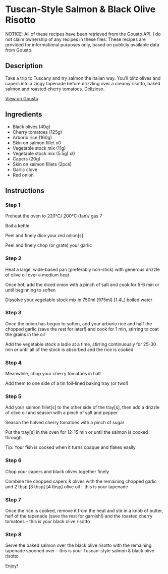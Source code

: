 # Tuscan-Style Salmon & Black Olive Risotto

NOTICE: All of these recipes have been retrieved from the Gousto API. I do not claim ownership of any recipes in these files. These recipes are provided for informational purposes only, based on publicly available data from Gousto.

## Description

Take a trip to Tuscany and try salmon the Italian way. You’ll blitz olives and capers into a zingy tapenade before drizzling over a creamy risotto, baked salmon and roasted cherry tomatoes. Delizioso.

[View on Gousto](https://www.gousto.co.uk/recipes/cookbook/tuscan-salmon-black-olive-risotto)

## Ingredients

- Black olives (40g)
- Cherry tomatoes (125g)
- Arborio rice (160g)
- Skin on salmon fillet x0
- Vegetable stock mix (11g)
- Vegetable stock mix (5.5g) x0
- Capers (20g)
- Skin on salmon fillets (2pcs)
- Garlic clove
- Red onion

## Instructions


### Step 1

Preheat the oven to 220°C/ 200°C (fan)/ gas 7

Boil a kettle

Peel and finely dice your red onion[s]

Peel and finely chop (or grate) your garlic


### Step 2

Heat a large, wide-based pan (preferably non-stick) with generous drizzle of olive oil over a medium heat

Once hot, add the diced onion with a pinch of salt and cook for 5-6 min or until beginning to soften

Dissolve your vegetable stock mix in 750ml <span class="text-purple">[975ml]</span> <span class="text-danger">[1.4L]</span> boiled water


### Step 3

Once the onion has begun to soften, add your arborio rice and half the chopped garlic (save the rest for later!) and cook for 1 min, stirring to coat the grains in the oil

Add the vegetable stock a ladle at a time, stirring continuously for 25-30 min or until all of the stock is absorbed and the rice is cooked


### Step 4

Meanwhile, chop your cherry tomatoes in half

Add them to one side of a tin foil-lined baking tray (or two!)


### Step 5

Add your salmon fillet[s] to the other side of the tray[s], then add a drizzle of olive oil and season with a pinch of salt and pepper

Season the halved cherry tomatoes with a pinch of sugar

Put the tray[s] in the oven for 12-15 min or until the salmon is cooked through

Tip: Your fish is cooked when it turns opaque and flakes easily


### Step 6

Chop your capers and black olives together finely

Combine the chopped capers & olives with the remaining chopped garlic and 2 tbsp<span class="text-purple"> [3 tbsp] </span><span class="text-danger">[4 tbsp]</span> olive oil – this is your tapenade


### Step 7

Once the rice is cooked, remove it from the heat and stir in a knob of butter, half of the tapenade (save the rest for garnish!) and the roasted cherry tomatoes – this is your black olive risotto

### Step 8

Serve the baked salmon over the black olive risotto with the remaining tapenade spooned over – this is your Tuscan-style salmon & black olive risotto

Enjoy!

